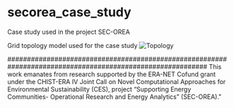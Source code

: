 # secorea_case_study
Case study used in the project SEC-OREA

Grid topology model used for the case study
![Topology](https://user-images.githubusercontent.com/41905628/216294254-16177149-0f31-41cb-bd6c-cf789ff08954.png)


########################################################################################################### 
This work emanates from research supported by the ERA-NET Cofund grant under the CHIST-ERA IV Joint Call on Novel Computational Approaches for Environmental Sustainability (CES), project “Supporting Energy Communities- Operational Research and Energy Analytics” (SEC-OREA)."
